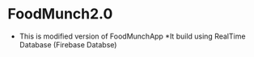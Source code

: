 # FoodMunch2.0
* This is modified version of FoodMunchApp
*It build using RealTime Database (Firebase Databse)
